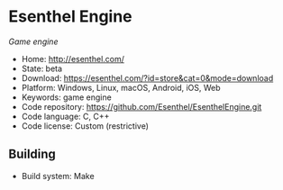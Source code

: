 # Esenthel Engine

_Game engine_

- Home: http://esenthel.com/
- State: beta
- Download: https://esenthel.com/?id=store&cat=0&mode=download
- Platform: Windows, Linux, macOS, Android, iOS, Web
- Keywords: game engine
- Code repository: https://github.com/Esenthel/EsenthelEngine.git
- Code language: C, C++
- Code license: Custom (restrictive)

## Building

- Build system: Make
